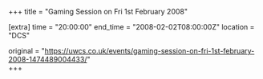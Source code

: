 +++
title = "Gaming Session on Fri 1st February 2008"

[extra]
time = "20:00:00"
end_time = "2008-02-02T08:00:00Z"
location = "DCS"

original = "https://uwcs.co.uk/events/gaming-session-on-fri-1st-february-2008-1474489004433/"    
+++



